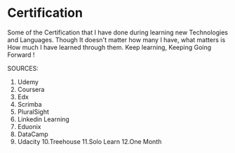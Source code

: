 # Certification
Some of the Certification that I have done during learning new Technologies and Languages.
Though It doesn't matter how many I have, what matters is How much I have learned through them.
Keep learning, Keeping Going Forward !


SOURCES:
1. Udemy
2. Coursera
3. Edx
4. Scrimba
5. PluralSight
6. Linkedin Learning
7. Eduonix
8. DataCamp
9. Udacity
10.Treehouse
11.Solo Learn
12.One Month
